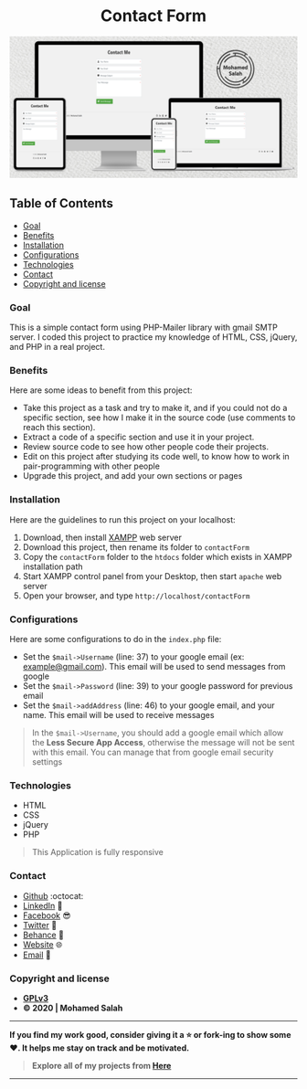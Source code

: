 <h1 align="center">Contact Form</h1>

<p align="center">
<img src="Mockup.jpg" alt="Responsive Mockup">
</p>

## Table of Contents

- [Goal](#goal)
- [Benefits](#benefits)
- [Installation](#installation)
- [Configurations](#Configurations)
- [Technologies](#technologies)
- [Contact](#contact)
- [Copyright and license](#copyright-and-license)

### Goal

This is a simple contact form using PHP-Mailer library with gmail SMTP server. I coded this project to practice my knowledge of HTML, CSS, jQuery, and PHP in a real project.

### Benefits

Here are some ideas to benefit from this project:

- Take this project as a task and try to make it, and if you could not do a specific section, see how I make it in the source code (use comments to reach this section).
- Extract a code of a specific section and use it in your project.
- Review source code to see how other people code their projects.
- Edit on this project after studying its code well, to know how to work in pair-programming with other people
- Upgrade this project, and add your own sections or pages

### Installation

Here are the guidelines to run this project on your localhost:

1. Download, then install [XAMPP](https://www.apachefriends.org/download.html) web server
2. Download this project, then rename its folder to `contactForm`
3. Copy the `contactForm` folder to the `htdocs` folder which exists in XAMPP installation path
4. Start XAMPP control panel from your Desktop, then start `apache` web server
5. Open your browser, and type `http://localhost/contactForm`

### Configurations

Here are some configurations to do in the `index.php` file:

- Set the `$mail->Username` (line: 37) to your google email (ex: example@gmail.com). This email will be used to send messages from google
- Set the `$mail->Password` (line: 39) to your google password for previous email
- Set the `$mail->addAddress` (line: 46) to your google email, and your name. This email will be used to receive messages

> In the `$mail->Username`, you should add a google email which allow the **Less Secure App Access**, otherwise the message will not be sent with this email. You can manage that from google email security settings

### Technologies

- HTML
- CSS
- jQuery
- PHP

> This Application is fully responsive

### Contact

- [Github](https://github.com/salahineo) :octocat:
- [LinkedIn](https://linkedin.com/in/salahineo) 💼
- [Facebook](https://facebook.com/salahineo) 😎
- [Twitter](https://twitter.com/salahineo) 🐤
- [Behance](https://www.behance.net/salahineo) :art:
- [Website](https://salahineo.github.io/salahineo/) :globe_with_meridians:
- <a href="mailto:salahineo.work@gmail.com">Email</a> :email:

### Copyright and license

- **[GPLv3](https://www.gnu.org/licenses/gpl-3.0)**
- **© 2020 | Mohamed Salah**

---

**If you find my work good, consider giving it a :star: or fork-ing to show some :heart:. It helps me stay on track and be motivated.**

> **Explore all of my projects from [Here](https://github.com/salahineo/Projects-Reference)**

---
